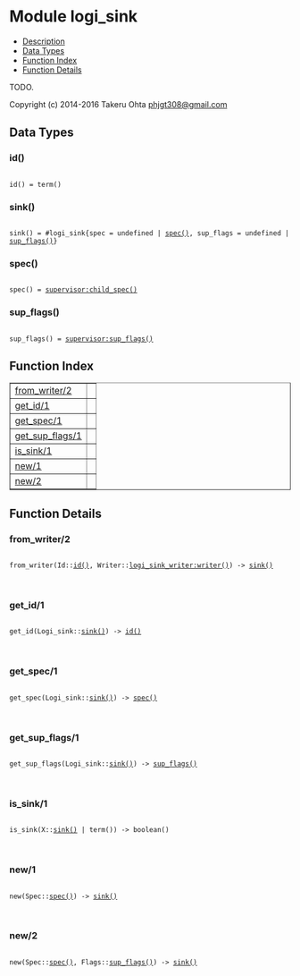 

# Module logi_sink #
* [Description](#description)
* [Data Types](#types)
* [Function Index](#index)
* [Function Details](#functions)

TODO.

Copyright (c) 2014-2016 Takeru Ohta <phjgt308@gmail.com>

<a name="types"></a>

## Data Types ##




### <a name="type-id">id()</a> ###


<pre><code>
id() = term()
</code></pre>




### <a name="type-sink">sink()</a> ###


<pre><code>
sink() = #logi_sink{spec = undefined | <a href="#type-spec">spec()</a>, sup_flags = undefined | <a href="#type-sup_flags">sup_flags()</a>}
</code></pre>




### <a name="type-spec">spec()</a> ###


<pre><code>
spec() = <a href="supervisor.md#type-child_spec">supervisor:child_spec()</a>
</code></pre>




### <a name="type-sup_flags">sup_flags()</a> ###


<pre><code>
sup_flags() = <a href="supervisor.md#type-sup_flags">supervisor:sup_flags()</a>
</code></pre>

<a name="index"></a>

## Function Index ##


<table width="100%" border="1" cellspacing="0" cellpadding="2" summary="function index"><tr><td valign="top"><a href="#from_writer-2">from_writer/2</a></td><td></td></tr><tr><td valign="top"><a href="#get_id-1">get_id/1</a></td><td></td></tr><tr><td valign="top"><a href="#get_spec-1">get_spec/1</a></td><td></td></tr><tr><td valign="top"><a href="#get_sup_flags-1">get_sup_flags/1</a></td><td></td></tr><tr><td valign="top"><a href="#is_sink-1">is_sink/1</a></td><td></td></tr><tr><td valign="top"><a href="#new-1">new/1</a></td><td></td></tr><tr><td valign="top"><a href="#new-2">new/2</a></td><td></td></tr></table>


<a name="functions"></a>

## Function Details ##

<a name="from_writer-2"></a>

### from_writer/2 ###

<pre><code>
from_writer(Id::<a href="#type-id">id()</a>, Writer::<a href="logi_sink_writer.md#type-writer">logi_sink_writer:writer()</a>) -&gt; <a href="#type-sink">sink()</a>
</code></pre>
<br />

<a name="get_id-1"></a>

### get_id/1 ###

<pre><code>
get_id(Logi_sink::<a href="#type-sink">sink()</a>) -&gt; <a href="#type-id">id()</a>
</code></pre>
<br />

<a name="get_spec-1"></a>

### get_spec/1 ###

<pre><code>
get_spec(Logi_sink::<a href="#type-sink">sink()</a>) -&gt; <a href="#type-spec">spec()</a>
</code></pre>
<br />

<a name="get_sup_flags-1"></a>

### get_sup_flags/1 ###

<pre><code>
get_sup_flags(Logi_sink::<a href="#type-sink">sink()</a>) -&gt; <a href="#type-sup_flags">sup_flags()</a>
</code></pre>
<br />

<a name="is_sink-1"></a>

### is_sink/1 ###

<pre><code>
is_sink(X::<a href="#type-sink">sink()</a> | term()) -&gt; boolean()
</code></pre>
<br />

<a name="new-1"></a>

### new/1 ###

<pre><code>
new(Spec::<a href="#type-spec">spec()</a>) -&gt; <a href="#type-sink">sink()</a>
</code></pre>
<br />

<a name="new-2"></a>

### new/2 ###

<pre><code>
new(Spec::<a href="#type-spec">spec()</a>, Flags::<a href="#type-sup_flags">sup_flags()</a>) -&gt; <a href="#type-sink">sink()</a>
</code></pre>
<br />

